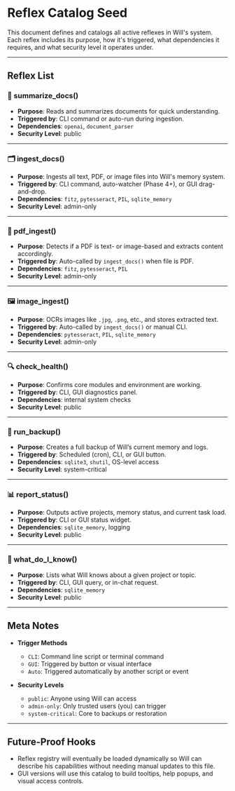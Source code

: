 
# Reflex Catalog Seed

This document defines and catalogs all active reflexes in Will's system. Each reflex includes its purpose, how it's triggered, what dependencies it requires, and what security level it operates under.

---

## Reflex List

### 🧠 summarize_docs()
- **Purpose**: Reads and summarizes documents for quick understanding.
- **Triggered by**: CLI command or auto-run during ingestion.
- **Dependencies**: `openai`, `document_parser`
- **Security Level**: public

---

### 🗂️ ingest_docs()
- **Purpose**: Ingests all text, PDF, or image files into Will's memory system.
- **Triggered by**: CLI command, auto-watcher (Phase 4+), or GUI drag-and-drop.
- **Dependencies**: `fitz`, `pytesseract`, `PIL`, `sqlite_memory`
- **Security Level**: admin-only

---

### 🧾 pdf_ingest()
- **Purpose**: Detects if a PDF is text- or image-based and extracts content accordingly.
- **Triggered by**: Auto-called by `ingest_docs()` when file is PDF.
- **Dependencies**: `fitz`, `pytesseract`, `PIL`
- **Security Level**: admin-only

---

### 🖼️ image_ingest()
- **Purpose**: OCRs images like `.jpg`, `.png`, etc., and stores extracted text.
- **Triggered by**: Auto-called by `ingest_docs()` or manual CLI.
- **Dependencies**: `pytesseract`, `PIL`, `sqlite_memory`
- **Security Level**: admin-only

---

### 🔍 check_health()
- **Purpose**: Confirms core modules and environment are working.
- **Triggered by**: CLI, GUI diagnostics panel.
- **Dependencies**: internal system checks
- **Security Level**: public

---

### 💾 run_backup()
- **Purpose**: Creates a full backup of Will’s current memory and logs.
- **Triggered by**: Scheduled (cron), CLI, or GUI button.
- **Dependencies**: `sqlite3`, `shutil`, OS-level access
- **Security Level**: system-critical

---

### 📊 report_status()
- **Purpose**: Outputs active projects, memory status, and current task load.
- **Triggered by**: CLI or GUI status widget.
- **Dependencies**: `sqlite_memory`, logging
- **Security Level**: public

---

### 🤔 what_do_I_know()
- **Purpose**: Lists what Will knows about a given project or topic.
- **Triggered by**: CLI, GUI query, or in-chat request.
- **Dependencies**: `sqlite_memory`
- **Security Level**: public

---

## Meta Notes

- **Trigger Methods**
  - `CLI`: Command line script or terminal command
  - `GUI`: Triggered by button or visual interface
  - `Auto`: Triggered automatically by another script or event

- **Security Levels**
  - `public`: Anyone using Will can access
  - `admin-only`: Only trusted users (you) can trigger
  - `system-critical`: Core to backups or restoration

---

## Future-Proof Hooks

- Reflex registry will eventually be loaded dynamically so Will can describe his capabilities without needing manual updates to this file.
- GUI versions will use this catalog to build tooltips, help popups, and visual access controls.

